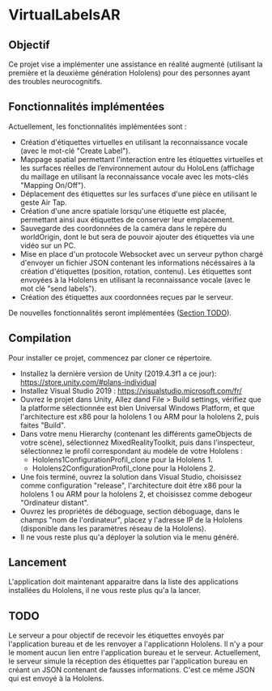 # VirtualLabelsAR

## Objectif
Ce projet vise a implémenter une assistance en réalité augmenté (utilisant la première et la deuxième génération Hololens) pour des personnes ayant des troubles neurocognitifs. 

## Fonctionnalités implémentées
Actuellement, les fonctionnalités implémentées sont :
- Création d'étiquettes virtuelles en utilisant la reconnaissance vocale (avec le mot-clé "Create Label").
- Mappage spatial permettant l'interaction entre les étiquettes virtuelles et les surfaces réelles de l’environnement autour du HoloLens (affichage du maillage en utilisant la reconnaissance vocale avec les mots-clés "Mapping On/Off").
- Déplacement des étiquettes sur les surfaces d'une pièce en utilisant le geste Air Tap.
- Création d'une ancre spatiale lorsqu'une étiquette est placée, permettant ainsi aux étiquettes de conserver leur emplacement.
- Sauvegarde des coordonnées de la caméra dans le repère du worldOrigin, dont le but sera de pouvoir ajouter des étiquettes via une vidéo sur un PC.
- Mise en place d'un protocole Websocket avec un serveur python chargé d'envoyer un fichier JSON contenant les informations nécéssaires à la création d'étiquettes (position, rotation, contenu). Les étiquettes sont envoyées à la Hololens en utilisant la reconnaissance vocale (avec le mot clé "send labels").
- Création des étiquettes aux coordonnées reçues par le serveur. 

De nouvelles fonctionnalités seront implémentées ([Section TODO](#TODO)).

## Compilation
Pour installer ce projet, commencez par cloner ce répertoire.
- Installez la dernière version de Unity (2019.4.3f1 a ce jour): https://store.unity.com/#plans-individual
- Installez Visual Studio 2019 : https://visualstudio.microsoft.com/fr/
- Ouvrez le projet dans Unity, Allez dand File > Build settings, vérifiez que la platforme sélectionnée est bien Universal Windows Platform, et que l'architecture est x86 pour la hololens 1 ou ARM pour la hololens 2, puis faites "Build".
- Dans votre menu Hierarchy (contenant les différents gameObjects de votre scène), sélectionnez MixedRealityToolkit, puis dans l'inspecteur, sélectionnez le profil correspondant au modèle de votre Hololens :
	- Hololens1ConfigurationProfil_clone pour la Hololens 1.
	- Hololens2ConfigurationProfil_clone pour la Hololens 2.
- Une fois terminé, ouvrez la solution dans Visual Studio, choisissez comme configuration "release", l'architecture doit être x86 pour la hololens 1 ou ARM pour la hololens 2, et choisissez comme debogeur "Ordinateur distant".
- Ouvrez les propriétés de déboguage, section déboguage, dans le champs "nom de l'ordinateur", placez y l'adresse IP de la Hololens (disponible dans les paramètres réseau de la Hololens).
- Il ne vous reste plus qu'a déployer la solution via le menu généré. 

## Lancement
L'application doit maintenant apparaitre dans la liste des applications installées du Hololens, il ne vous reste plus qu'a la lancer.

## TODO
Le serveur a pour objectif de recevoir les étiquettes envoyés par l'application bureau et de les renvoyer a l'applicationn Hololens. Il n'y a pour le moment aucun lien entre l'application bureau et le serveur. Actuellement, le serveur simule la réception des étiquettes par l'application bureau en créant un JSON contenant de fausses informations. C'est ce même JSON qui est envoyé à la Hololens.
